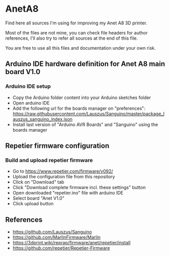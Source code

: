 # AnetA8

Find here all sources I'm using for improving my Anet A8 3D printer.

Most of the files are not mine, you can check file headers for author references, I'll also try to refer all sources at the end of this file.

You are free to use all this files and documentation under your own risk.

## Arduino IDE hardware definition for Anet A8 main board V1.0

### Arduino IDE setup
- Copy the Arduino folder content into your Arduino sketches folder
- Open arduino IDE
- Add the following url for the boards manager on "preferences": https://raw.githubusercontent.com/Lauszus/Sanguino/master/package_lauszus_sanguino_index.json
- Install last version of "Arduino AVR Boards" and "Sanguino" using the boards manager


## Repetier firmware configuration

### Build and upload repetier firmware
- Go to https://www.repetier.com/firmware/v092/
- Upload the configuration file from this repository
- Click on "Download" tab
- Click "Download complete firmware incl. these settings" button
- Open downloaded "repetier.ino" file with arduino IDE
- Select board "Anet V1.0"
- Click upload button

## References
- https://github.com/Lauszus/Sanguino
- https://github.com/MarlinFirmware/Marlin
- https://3dprint.wiki/reprap/firmware/anet/repetier/install
- https://github.com/repetier/Repetier-Firmware
